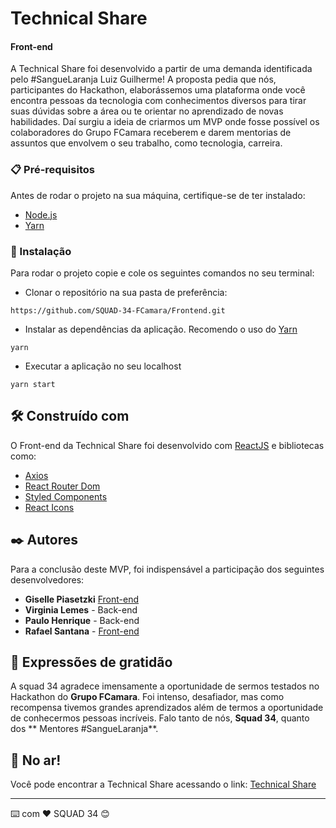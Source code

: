 # Technical Share
#### Front-end 
  A Technical Share foi desenvolvido a partir de uma demanda identificada pelo #SangueLaranja Luiz Guilherme! A proposta pedia que nós, participantes do Hackathon, elaborássemos uma plataforma onde você encontra pessoas da tecnologia com conhecimentos diversos para tirar suas dúvidas sobre a área ou te orientar no aprendizado de novas habilidades. Daí surgiu a ideia de criarmos um MVP onde fosse possível os colaboradores do Grupo FCamara receberem e darem mentorias de assuntos que envolvem o seu trabalho, como tecnologia, carreira.
  
### 📋 Pré-requisitos

Antes de rodar o projeto na sua máquina, certifique-se de ter instalado: 

- [Node.js](https://nodejs.org/en/)
- [Yarn](https://yarnpkg.com/)

### 🔧 Instalação

Para rodar o projeto copie e cole os seguintes comandos no seu terminal:

- Clonar o repositório na sua pasta de preferência:
```
https://github.com/SQUAD-34-FCamara/Frontend.git 
```

- Instalar as dependências da aplicação. Recomendo o uso do [Yarn](https://yarnpkg.com/)
```
yarn 
```

- Executar a aplicação no seu localhost
```
yarn start
```

## 🛠️ Construído com

O Front-end da Technical Share foi desenvolvido com [ReactJS](https://reactjs.org/) e bibliotecas como:

- [Axios](https://axios-http.com/docs/intro)
- [React Router Dom](https://github.com/remix-run/react-router/blob/main/docs/getting-started/tutorial.md)
- [Styled Components](https://styled-components.com/docs/basics)
- [React Icons](https://react-icons.github.io/react-icons/)

## ✒️ Autores

Para a conclusão deste MVP, foi indispensável a participação dos seguintes desenvolvedores:

* **Giselle Piasetzki** [Front-end](https://www.linkedin.com/in/gisellepiasetzki/)
* **Virginia Lemes** - Back-end
* **Paulo Henrique** - Back-end
* **Rafael Santana** - [Front-end](https://www.linkedin.com/in/rafaelgoncalvessantana/)

## 🎁 Expressões de gratidão

A squad 34 agradece imensamente a oportunidade de sermos testados no Hackathon do **Grupo FCamara**. 
Foi intenso, desafiador, mas como recompensa tivemos grandes aprendizados além de termos a oportunidade de conhecermos pessoas incríveis. Falo tanto de nós, **Squad 34**, quanto dos ** Mentores #SangueLaranja**.

## 🚀 No ar!

Você pode encontrar a Technical Share acessando o link: 
[Technical Share](https://technical-share-squad34.herokuapp.com/)

---
⌨️ com ❤️ SQUAD 34 😊
